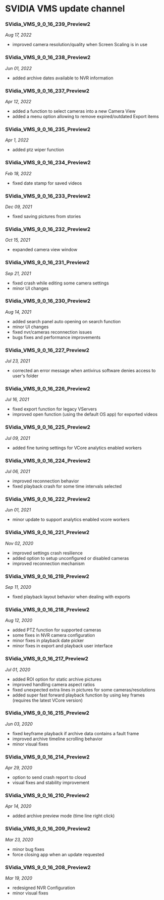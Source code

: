 # SVIDIA VMS update channel

### SVidia_VMS_9_0_16_239_Preview2
*Aug 17, 2022*
- improved camera resolution/quality when Screen Scaling is in use

### SVidia_VMS_9_0_16_238_Preview2
*Jun 01, 2022*
- added archive dates available to NVR information

### SVidia_VMS_9_0_16_237_Preview2
*Apr 12, 2022*
- added a function to select cameras into a new Camera View
- added a menu option allowing to remove expired/outdated Export items
 
### SVidia_VMS_9_0_16_235_Preview2
*Apr 1, 2022*
- added ptz wiper function

### SVidia_VMS_9_0_16_234_Preview2
*Feb 18, 2022*
- fixed date stamp for saved videos

### SVidia_VMS_9_0_16_233_Preview2
*Dec 09, 2021*
- fixed saving pictures from stories

### SVidia_VMS_9_0_16_232_Preview2
*Oct 15, 2021*
- expanded camera view window

### SVidia_VMS_9_0_16_231_Preview2
*Sep 21, 2021*
- fixed crash while editing some camera settings
- minor UI changes

### SVidia_VMS_9_0_16_230_Preview2
*Aug 14, 2021*
- added search panel auto opening on search function
- minor UI changes
- fixed nvr/cameras reconnection issues
- bugs fixes and performance improvements

### SVidia_VMS_9_0_16_227_Preview2
*Jul 23, 2021*
- corrected an error message when antivirus software denies access to user's folder 

### SVidia_VMS_9_0_16_226_Preview2
*Jul 16, 2021*
- fixed export function for legacy VServers
- improved open function (using the default OS app) for exported videos

### SVidia_VMS_9_0_16_225_Preview2
*Jul 09, 2021*
- added fine tuning settings for VCore analytics enabled workers

### SVidia_VMS_9_0_16_224_Preview2
*Jul 06, 2021*
- improved reconnection behavior
- fixed playback crash for some time intervals selected

### SVidia_VMS_9_0_16_222_Preview2
*Jun 01, 2021*
- minor update to support analytics enabled vcore workers

### SVidia_VMS_9_0_16_221_Preview2
*Nov 02, 2020*
- improved settings crash resilience 
- added option to setup unconfigured or disabled cameras
- improved reconnection mechanism 

### SVidia_VMS_9_0_16_219_Preview2
*Sep 11, 2020*
- fixed playback layout behavior when dealing with exports

### SVidia_VMS_9_0_16_218_Preview2
*Aug 12, 2020*
- added PTZ function for supported cameras
- some fixes in NVR camera configuration 
- minor fixes in playback date picker
- minor fixes in export and playback user interface

### SVidia_VMS_9_0_16_217_Preview2
*Jul 01, 2020*
- added ROI option for static archive pictures 
- improved handling camera aspect ratios
- fixed unexpected extra lines in pictures for some cameras/resolutions
- added super fast forward playback function by using key frames (requires the latest VCore version)

### SVidia_VMS_9_0_16_215_Preview2
*Jun 03, 2020*
- fixed keyframe playback if archive data contains a fault frame 
- improved archive timeline scrolling behavior
- minor visual fixes

### SVidia_VMS_9_0_16_214_Preview2
*Apr 29, 2020*
- option to send crash report to cloud
- visual fixes and stability improvement

### SVidia_VMS_9_0_16_210_Preview2
*Apr 14, 2020*
- added archive preview mode (time line right click)

### SVidia_VMS_9_0_16_209_Preview2
*Mar 23, 2020*
- minor bug fixes
- force closing app when an update requested

### SVidia_VMS_9_0_16_208_Preview2
*Mar 19, 2020*
- redesigned NVR Configuration
- minor visual fixes

